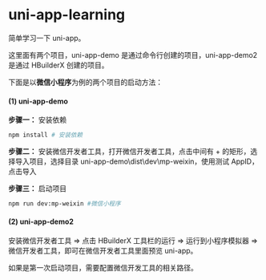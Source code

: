 # uni-app-learning

简单学习一下 uni-app。

这里面有两个项目，uni-app-demo 是通过命令行创建的项目，uni-app-demo2 是通过 HBuilderX 创建的项目。

下面是以**微信小程序**为例的两个项目的启动方法：

#### (1) uni-app-demo

**步骤一：** 安装依赖

```bash
npm install # 安装依赖
```

**步骤二：** 安装微信开发者工具，打开微信开发者工具，点击中间有 + 的矩形，选择导入项目，选择目录 uni-app-demo\dist\dev\mp-weixin，使用测试 AppID，点击导入

**步骤三：** 启动项目

```bash
npm run dev:mp-weixin #微信小程序
```

#### (2) uni-app-demo2

安装微信开发者工具 => 点击 HBuilderX 工具栏的运行 => 运行到小程序模拟器 => 微信开发者工具，即可在微信开发者工具里面预览 uni-app。

如果是第一次启动项目，需要配置微信开发工具的相关路径。
